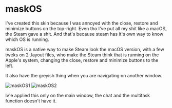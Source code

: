 # maskOS

I've created this skin because I was annoyed with the close, restore and minimize buttons on the top-right. Even tho I've put all my shit like a macOS, the Steam gave a shit. And that's because steam has it's own way to know which OS is running.

maskOS is a native way to make Steam look the macOS version, with a few tweks on 2 .layout files, who make the Steam think that is running on the Apple's system, changing the close, restore and minimize buttons to the left.

It also have the greyish thing when you are navigating on another window.

![maskOS1](https://user-images.githubusercontent.com/51508868/59631528-6d481e00-911e-11e9-9738-befa0d673dc9.png)
![maskOS2](https://user-images.githubusercontent.com/51508868/59631539-733dff00-911e-11e9-8768-5a6ed7367894.png)

Iv'e applied this only on the main window, the chat and the multitask function doesn't have it.
